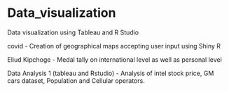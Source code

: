 # Data_visualization
Data visualization using Tableau and R Studio


covid - Creation of geographical maps accepting user input using Shiny R

Eliud Kipchoge - Medal tally on international level as well as personal level

Data Analysis 1 (tableau and Rstudio) - Analysis of intel stock price, GM cars dataset, Population and Cellular operators.
